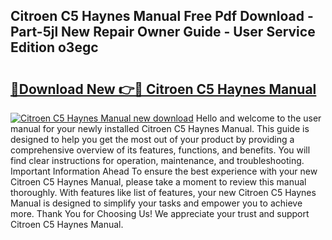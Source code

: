 ## Citroen C5 Haynes Manual Free Pdf Download - Part-5jl New Repair Owner Guide - User Service Edition o3egc

# <h2><a href="http://cf22389.oget.top/?id=Citroen+C5+Haynes+Manual">🔗Download New 👉🔴 Citroen C5 Haynes Manual</a></h2>

[![Citroen C5 Haynes Manual new download](https://i.imgur.com/5g1atiW.png)](http://cf22389.oget.top/?id=Citroen+C5+Haynes+Manual)
Hello and welcome to the user manual for your newly installed Citroen C5 Haynes Manual. This guide is designed to help you get the most out of your product by providing a comprehensive overview of its features, functions, and benefits. You will find clear instructions for operation, maintenance, and troubleshooting. Important Information Ahead To ensure the best experience with your new Citroen C5 Haynes Manual, please take a moment to review this manual thoroughly. With features like list of features, your new Citroen C5 Haynes Manual is designed to simplify your tasks and empower you to achieve more. Thank You for Choosing Us! We appreciate your trust and support Citroen C5 Haynes Manual.
